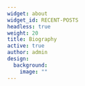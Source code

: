 ```yaml
---
widget: about
widget_id: RECENT-POSTS
headless: true
weight: 20
title: Biography
active: true
author: admin
design:
  background:
    image: ""
---
```

